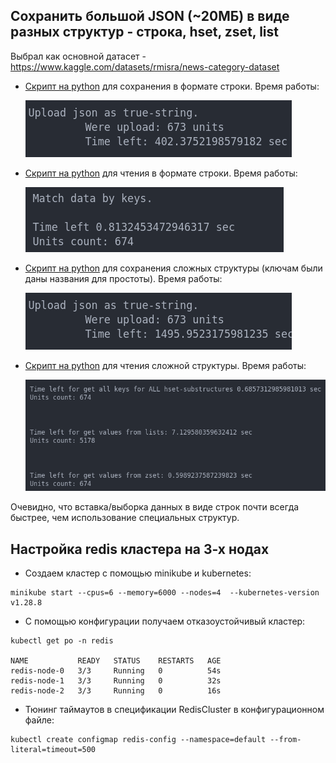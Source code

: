 ## Сохранить большой JSON (~20МБ) в виде разных структур - строка, hset, zset, list

Выбрал как основной датасет - https://www.kaggle.com/datasets/rmisra/news-category-dataset

- [Скрипт на python](https://github.com/LiD022/MiptDBCourse/blob/main/redis_py_files/load_strings.py) для сохранения в формате строки. Время работы:

  ![image](https://github.com/LiD022/MiptDBCourse/blob/main/redis_py_files/load_strings.png)

- [Скрипт на python](https://github.com/LiD022/MiptDBCourse/blob/main/redis_py_files/read_strings.py) для чтения в формате строки. Время работы:

  ![image](https://github.com/LiD022/MiptDBCourse/blob/main/redis_py_files/read_string.png)

- [Скрипт на python](https://github.com/LiD022/MiptDBCourse/blob/main/redis_py_files/load_structure.py) для сохранения сложных структуры (ключам были даны названия для простоты). Время работы:

  ![image](https://github.com/LiD022/MiptDBCourse/blob/main/redis_py_files/load_structure.png)

- [Скрипт на python](https://github.com/LiD022/MiptDBCourse/blob/main/redis_py_files/read_structure.py) для чтения сложной структуры. Время работы:

  ![image](https://github.com/LiD022/MiptDBCourse/blob/main/redis_py_files/read_sructure.png)

Очевидно, что вставка/выборка данных в виде строк почти всегда быстрее, чем использование специальных структур.

## Настройка redis кластера на 3-х нодах
- Создаем кластер с помощью minikube и kubernetes:

```
minikube start --cpus=6 --memory=6000 --nodes=4  --kubernetes-version v1.28.8 
```
- С помощью конфигурации получаем отказоустойчивый кластер:
```
kubectl get po -n redis                                            

NAME           READY   STATUS    RESTARTS   AGE
redis-node-0   3/3     Running   0          54s
redis-node-1   3/3     Running   0          32s
redis-node-2   3/3     Running   0          16s
```
- Тюнинг таймаутов в спецификации RedisCluster в конфигурационном файле:
```
kubectl create configmap redis-config --namespace=default --from-literal=timeout=500
```
